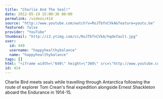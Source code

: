 ```yaml
---
title: "Charlie And The Seal!"
date: 2012-05-19 15:00:36 00:00
permalink: /videos/414
source: "http://www.youtube.com/watch?v=RoJTbfnCVkA&feature=youtu.be"
featured: false
provider: "YouTube"
thumbnail: "http://i3.ytimg.com/vi/RoJTbfnCVkA/hqdefault.jpg"
user:
  id: 449
  username: "happyhealthybalance"
  name: "happyhealthybalance"
tags: []
html: "<iframe width=\"640\" height=\"360\" src=\"http://www.youtube.com/embed/RoJTbfnCVkA?wmode=transparent&fs=1&feature=oembed\" frameborder=\"0\" allowfullscreen></iframe>"
id: 414
---
```


Charlie Bird meets seals while travelling through Antarctica following the route of explorer Tom Crean's final expedition alongside Ernest Shackleton aboard the Endurance in 1914-15.